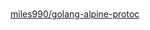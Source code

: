 # 
[miles990/golang-alpine-protoc](https://hub.docker.com/repository/docker/miles990/golang-alpine-protoc/general)